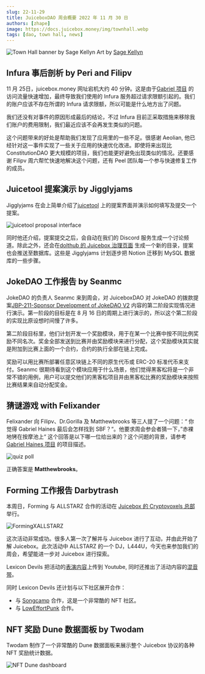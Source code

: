 ```yaml
---
slug: 22-11-29
title: JuiceboxDAO 周会概要 2022 年 11 月 30 日
authors: [zhape]
image: https://docs.juicebox.money/img/townhall.webp
tags: [dao, town hall, news]
---
```


![Town Hall banner by Sage Kellyn](townhall.webp) 
Art by [Sage Kellyn](https://twitter.com/SageKellyn)

## Infura 事后剖析 by Peri and Filipv

11 月 25日，juicebox.money 网址宕机大约 40 分钟。这是由于[Gabriel 项目](https://juicebox.money/v2/p/327) 的访问流量快速增加，最终导致我们使用的 Infura 服务超过请求限额引起的。我们的账户应该不存在所谓的 Infura 请求限额，所以可能是什么地方出了问题。

我们还没有对事件的原因形成最后的结论，不过 Infura 目前正采取措施来移除我们账户的费用限制，我们最近应该不会再发生类似的问题。

这个问题带来的好处是帮助我们发现了应用里的一些不足。很感谢 Aeolian, 他已经针对这一事件实现了一些关于应用的快速优化改进。即使将来出现比 ConstitutionDAO 更大规模的项目，我们也能更好避免出现类似的情况。还要感谢 Filipv 周六帮忙快速地解决这个问题，还有 Peel 团队每一个参与快速修复工作的成员。

## Juicetool 提案演示 by Jigglyjams

Jigglyjams 在会上简单介绍了[juicetool](https://juiccetool.xyz) 上的提案界面并演示如何填写及提交一个提案。

![juicetool proposal interface](juicetool_proposal.webp)

同时他还介绍，提案提交之后，会自动在我们的 Discord 服务生成一个讨论频道。除此之外，还会在[dolthub 的 Juicebox 治理页面](https://www.dolthub.com/repositories/jigglyjams/juicebox-governance) 生成一个新的目录，提案也会推送至数据库。这些是 Jigglyjams 计划逐步把 Notion 迁移到 MySQL 数据库的一些步骤。



## JokeDAO 工作报告 by Seanmc

JokeDAO 的负责人 Seanmc 来到周会，对 JuiceboxDAO 对 JokeDAO 的拨款提案[JBP-211-Sponsor Development of JokeDAO V2](https://juicetool.xyz/snapshot/jbdao.eth/proposal/0xecb6ba5ca205acb63cb430d6e94cb48e8b0ff8f1e83a0d1478d35f729ab1532f) 内容的第二阶段实现情况进行演示。第一阶段的目标是在 8 月 16 日的周期上进行演示的，所以这个第二阶段的实现比原设想时间慢了许多。

第二阶段目标里，他们计划开发一个奖励模块，用于在某一个比赛中按不同比例奖励不同名次。奖金全部发送到比赛并由奖励模块来进行分配，这个奖励模块其实就是附加到比赛上面的一个合约，合约的执行全部在链上完成。

奖励可以用比赛所部署任意区块链上不同的原生代币或 ERC-20 标准代币来支付。Seanmc 很期待看到这个模块应用于什么场景，他们觉得黑客松将是一个非常不错的用例，用户可以提交他们的黑客松项目并由黑客松比赛的奖励模块来按照比赛结果来自动分配奖金。



## 猜谜游戏 with Felixander

Felixander 向 Filipv、Dr.Gorilla 及 Matthewbrooks 等三人提了一个问题：“ 你觉得 Gabriel Haines 最后会怎样找到 SBF？“。他要求周会参会者猜一下，”赤裸地铐在按摩池上“ 这个回答是以下哪一位给出来的？这个问题的背景，请参考 [Gabriel Haines 项目](https://juicebox.money/v2/p/327) 的项目描述。

![quiz poll](quiz_poll.webp)

正确答案是 **Matthewbrooks**。



## Forming 工作报告 Darbytrash

本周日，Forming 与 ALLSTARZ 合作的活动在 [Juicebox 的 Cryptovoxels 总部](http://juicebox.lexicondevils.xyz/)举行。

![FormingXALLSTARZ ](FormingXALLSTARZ.gif)

这次活动非常成功。很多人第一次了解并与 Juicebox 进行了互动，并由此开始了解 Juicebox。此次活动中 ALLSTARZ 的一个 DJ，L444U，今天也来参加我们的周会，希望能进一步对 Juicebox 进行探索。

Lexicon Devils 把活动的[表演内容](https://www.youtube.com/watch?v=zNxjgpl3fp8)上传到 Youtube, 同时还推出了活动内容的[混音带](https://soundcloud.com/lexicondevils/forming-mixtape-vol-5)。

同时 Lexicon Devils 还计划与以下社区展开合作：

-  与 [Songcamp](https://twitter.com/songcamp_) 合作，这是一个非常酷的 NFT 社区。
-  与 [LowEffortPunk](https://twitter.com/LowEffortPunks) 合作。



## NFT 奖励 Dune 数据面板 by Twodam

Twodam 制作了一个非常酷的 Dune 数据面板来展示整个 Juicebox 协议的各种 NFT 奖励统计数据。

![NFT Dune dashboard](NFT_dashboard.webp)
